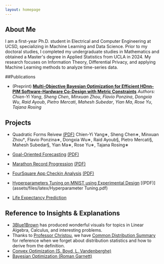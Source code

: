 ```yaml
---
layout: homepage
---
```


## About Me

I am a first-year Ph.D. student in Electrical and Computer Engineering at UCSD, specializing in Machine Learning and Data Science. Prior to my doctoral studies, I completed my undergraduate studies in Mathematics and obtained a Master's degree in Applied Statistics from UCLA in 2024. My research focuses on Information Theory, Differential Privacy, and applying Machine Learning methods to analyze time-series data.

##Publications
- (Preprint) [**Multi-Objective Bayesian Optimization for Efficient HDnn-PIM Software-Hardware Co-Design with Metric Constraints**](assets/files/latex/mobo_co.pdf)
  *Authors:* *Chien-Yi Yang*, *Sheng Chen*, *Minxuan Zhou*, *Flavio Ponzina*, *Dongxia Wu*, *Raid Ayoub*, *Pietro Mercati*, *Mahesh Subedar*, *Yian Ma*, *Rose Yu*, *Tajana Rosing* 

## Projects
- Quadratic Forms Reivew [(PDF)](assets/files/latex/Quadratic_Forms.pdf)
Chien-Yi Yang∗, Sheng Chen∗, Minxuan Zhou†, Flavio Ponzina∗, Dongxia Wu∗, Raid Ayoub§, Pietro 			Mercati§, Mahesh Subedar§, Yian Ma∗, Rose Yu∗, Tajana Rosing∗

- [Goal-Oriented Forecasting](https://github.com/timc1325/Five_Major_Leagues_Prediction) [(PDF)](assets/files/latex/MAS_Thesis.pdf)
- [Marathon Record Progression](https://github.com/timc1325/Marathon-Record-Progression) [(PDF)](assets/files/latex/Marathon.pdf)
- [FourSquare App Checkin Analysis](https://github.com/timc1325/AppCheckin) [(PDF)](assets/files/latex/AppCheckin.pdf)
- [Hyperparameters Tuning on MNIST using Experimental Design](https://github.com/timc1325/Experimental-Design_MNIST-Hyperparameter-Tuning) [(PDF)](assets/files/latex/Hyperparameter Tuning.pdf)
- [Life Expectancy Prediction](https://github.com/timc1325/Life_Expectancy) 


## Reference to Insights & Explanations
-   [3Blue1Brown](https://www.youtube.com/@3blue1brown/playlists) has produced wonderful visuals for topics in Linear Algebra, Calculus, and interesting problems.  
-   Thanks to [Professor Christou](http://www.stat.ucla.edu/~nchristo/), we have [Common Distribution Summary](http://www.stat.ucla.edu/~nchristo/statistics100B/stat100b_dist_summary.pdf) for reference when we forget about distribution statistics and how to derive from the definition. 
-   [Convex Optimization (S. Boyd, L. Vandenberghe)](https://web.stanford.edu/~boyd/cvxbook/bv_cvxbook.pdf)
-   [Bayesian Optimization (Roman Garnett)](https://github.com/bayesoptbook/bayesoptbook.github.io/blob/master/book/bayesoptbook.pdf)

